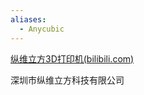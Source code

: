 ```yaml
---
aliases:
  - Anycubic
---
```


[纵维立方3D打印机(bilibili.com)](https://space.bilibili.com/64557295)

深圳市纵维立方科技有限公司










